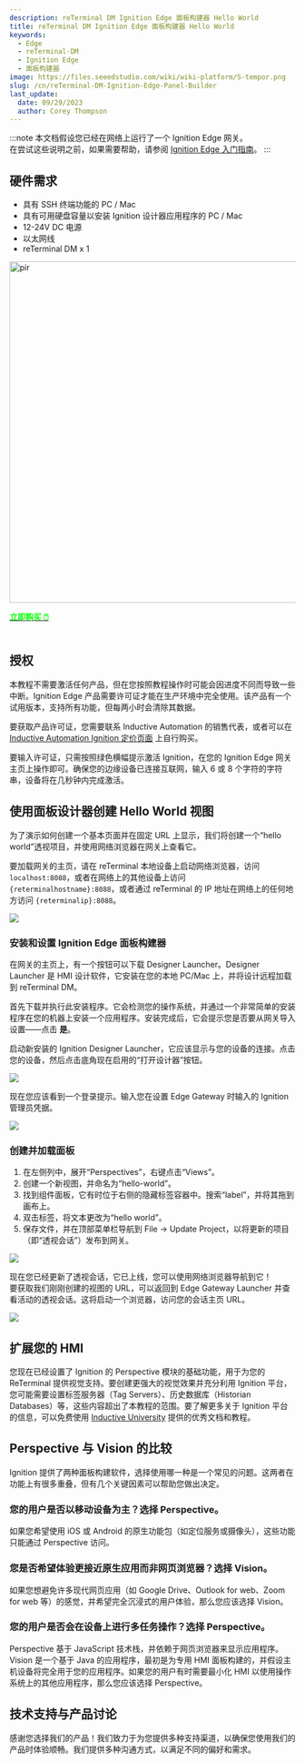 ```yaml
---
description: reTerminal DM Ignition Edge 面板构建器 Hello World
title: reTerminal DM Ignition Edge 面板构建器 Hello World
keywords:
  - Edge
  - reTerminal-DM
  - Ignition Edge
  - 面板构建器
image: https://files.seeedstudio.com/wiki/wiki-platform/S-tempor.png
slug: /cn/reTerminal-DM-Ignition-Edge-Panel-Builder
last_update:
  date: 09/29/2023
  author: Corey Thompson
---
```


:::note
本文档假设您已经在网络上运行了一个 Ignition Edge 网关。  
在尝试这些说明之前，如果需要帮助，请参阅 [Ignition Edge 入门指南](./cn_reTerminal-DM-Getting-Started-with-Ignition-Edge.md)。
:::

## 硬件需求
- 具有 SSH 终端功能的 PC / Mac
- 具有可用硬盘容量以安装 Ignition 设计器应用程序的 PC / Mac
- 12-24V DC 电源
- 以太网线
- reTerminal DM x 1

<p style={{textAlign: 'center'}}><img src="https://media-cdn.seeedstudio.com/media/catalog/product/cache/bb49d3ec4ee05b6f018e93f896b8a25d/3/-/3--114070201-reterminal-dm---font.jpg" alt="pir" width="600" height="auto"/></p>

<div class="get_one_now_container" style={{textAlign: 'center'}}>
    <a class="get_one_now_item" href="https://www.seeedstudio.com/reTerminal-DM-p-5616.html">
            <strong><span><font color={'FFFFFF'} size={"4"}> 立即购买 🖱️</font></span></strong>
    </a>
</div>

<br />

## 授权
本教程不需要激活任何产品，但在您按照教程操作时可能会因进度不同而导致一些中断。Ignition Edge 产品需要许可证才能在生产环境中完全使用。该产品有一个试用版本，支持所有功能，但每两小时会清除其数据。

要获取产品许可证，您需要联系 Inductive Automation 的销售代表，或者可以在 [Inductive Automation Ignition 定价页面](https://inductiveautomation.com/pricing/ignition) 上自行购买。

要输入许可证，只需按照绿色横幅提示激活 Ignition，在您的 Ignition Edge 网关主页上操作即可。确保您的边缘设备已连接互联网，输入 6 或 8 个字符的字符串，设备将在几秒钟内完成激活。

## 使用面板设计器创建 Hello World 视图

为了演示如何创建一个基本页面并在固定 URL 上显示，我们将创建一个“hello world”透视项目，并使用网络浏览器在网关上查看它。

要加载网关的主页，请在 reTerminal 本地设备上启动网络浏览器，访问 `localhost:8088`，或者在网络上的其他设备上访问 `{reterminalhostname}:8088`，或者通过 reTerminal 的 IP 地址在网络上的任何地方访问 `{reterminalip}:8088`。

<p style={{textAlign: 'center'}}>
  <img src="https://files.seeedstudio.com/wiki/wiki-ranger/Contributions/reTerminal-DM-Ignition/ignition-edge-launch-screen.png" />
</p>

### 安装和设置 Ignition Edge 面板构建器

在网关的主页上，有一个按钮可以下载 Designer Launcher。Designer Launcher 是 HMI 设计软件，它安装在您的本地 PC/Mac 上，并将设计远程加载到 reTerminal DM。

首先下载并执行此安装程序。它会检测您的操作系统，并通过一个非常简单的安装程序在您的机器上安装一个应用程序。安装完成后，它会提示您是否要从网关导入设置——点击 **是**。

启动新安装的 Ignition Designer Launcher，它应该显示与您的设备的连接。点击您的设备，然后点击底角现在启用的“打开设计器”按钮。

<p style={{textAlign: 'center'}}>
  <img src="https://files.seeedstudio.com/wiki/wiki-ranger/Contributions/reTerminal-DM-Ignition/ignition-designer-launcher.png" />
</p>

现在您应该看到一个登录提示。输入您在设置 Edge Gateway 时输入的 Ignition 管理员凭据。

<p style={{textAlign: 'center'}}>
  <img src="https://files.seeedstudio.com/wiki/wiki-ranger/Contributions/reTerminal-DM-Ignition/ignition-designer-login.png" />
</p>

### 创建并加载面板

1. 在左侧列中，展开“Perspectives”，右键点击“Views”。
2. 创建一个新视图，并命名为“hello-world”。
3. 找到组件面板，它有时位于右侧的隐藏标签容器中。搜索“label”，并将其拖到画布上。
4. 双击标签，将文本更改为“hello world”。
5. 保存文件，并在顶部菜单栏导航到 File -> Update Project，以将更新的项目（即“透视会话”）发布到网关。

<p style={{textAlign: 'center'}}>
  <img src="https://files.seeedstudio.com/wiki/wiki-ranger/Contributions/reTerminal-DM-Ignition/ignition-panel-create-helloworld.gif" />
</p>

现在您已经更新了透视会话，它已上线，您可以使用网络浏览器导航到它！  
要获取我们刚刚创建的视图的 URL，可以返回到 Edge Gateway Launcher 并查看活动的透视会话。这将启动一个浏览器，访问您的会话主页 URL。

<p style={{textAlign: 'center'}}>
  <img src="https://files.seeedstudio.com/wiki/wiki-ranger/Contributions/reTerminal-DM-Ignition/ignition-panel-view-helloworld.gif" />
</p>

## 扩展您的 HMI
您现在已经设置了 Ignition 的 Perspective 模块的基础功能，用于为您的 ReTerminal 提供视觉支持。要创建更强大的视觉效果并充分利用 Ignition 平台，您可能需要设置标签服务器（Tag Servers）、历史数据库（Historian Databases）等，这些内容超出了本教程的范围。要了解更多关于 Ignition 平台的信息，可以免费使用 [Inductive University](https://inductiveuniversity.com/) 提供的优秀文档和教程。

## Perspective 与 Vision 的比较
Ignition 提供了两种面板构建软件，选择使用哪一种是一个常见的问题。这两者在功能上有很多重叠，但有几个关键因素可以帮助您做出决定。

### 您的用户是否以移动设备为主？选择 Perspective。
如果您希望使用 iOS 或 Android 的原生功能包（如定位服务或摄像头），这些功能只能通过 Perspective 访问。

### 您是否希望体验更接近原生应用而非网页浏览器？选择 Vision。
如果您想避免许多现代网页应用（如 Google Drive、Outlook for web、Zoom for web 等）的感觉，并希望完全沉浸式的用户体验，那么您应该选择 Vision。

### 您的用户是否会在设备上进行多任务操作？选择 Perspective。
Perspective 基于 JavaScript 技术栈，并依赖于网页浏览器来显示应用程序。Vision 是一个基于 Java 的应用程序，最初是为专用 HMI 面板构建的，并假设主机设备将完全用于您的应用程序。如果您的用户有时需要最小化 HMI 以使用操作系统上的其他应用程序，那么您应该选择 Perspective。

## 技术支持与产品讨论

感谢您选择我们的产品！我们致力于为您提供多种支持渠道，以确保您使用我们的产品时体验顺畅。我们提供多种沟通方式，以满足不同的偏好和需求。

<div class="button_tech_support_container">
<a href="https://forum.seeedstudio.com/" class="button_forum"></a> 
<a href="https://www.seeedstudio.com/contacts" class="button_email"></a>
</div>

<div class="button_tech_support_container">
<a href="https://discord.gg/eWkprNDMU7" class="button_discord"></a> 
<a href="https://github.com/Seeed-Studio/wiki-documents/discussions/69" class="button_discussion"></a>
</div>